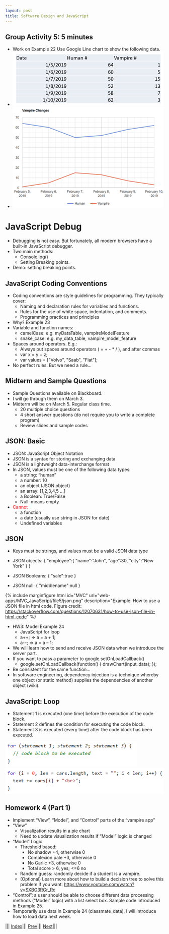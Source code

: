 ```yaml
---
layout: post
title: Software Design and JavaScript
---
```


## Group Activity 5: 5 minutes

* Work on Example 22
Use Google Line chart to show the following data.
* ![](1.png)
* ![](2.png)


# JavaScript Debug
* Debugging is not easy. But fortunately, all modern browsers have a built-in JavaScript debugger.
* Two main methods:
  * Console.log()
  * Setting Breaking points.
* Demo: setting breaking points.

## JavaScript Coding Conventions

* Coding conventions are style guidelines for programming. They typically cover:
  * Naming and declaration rules for variables and functions.
  * Rules for the use of white space, indentation, and comments.
  * Programming practices and principles
* Why? Example 23
* Variable and function names:
  * camelCase: e.g. myDataTable, vampireModelFeature
  * snake_case: e.g. my_data_table, vampire_model_feature
* Spaces around operators. E.g.:
  * Always put spaces around operators ( = + - * / ), and after commas
  * var x = y + z;
  * var values = ["Volvo", "Saab", "Fiat"];
* No perfect rules. But we need a rule…

## Midterm and Sample Questions
* Sample Questions available on Blackboard.
* I will go through them on March 3.
* Midterm will be on March 5. Regular class time.
  * 20 multiple choice questions
  * 4 short answer questions (do not require you to write a complete program)
  * Review slides and sample codes

## JSON: Basic
* JSON: JavaScript Object Notation
* JSON is a syntax for storing and exchanging data
* JSON is a lightweight data-interchange format
* In JSON, values must be one of the following data types:
  * a string: “human”
  * a number: 10
  * an object (JSON object)
  * an array: [1,2,3,4,5 …]
  * a Boolean: True/False
  * Null: means empty
* <font color=red> Cannot</font>
  * a function
  * a date (usually use string in JSON for date)
  * Undefined variables
  
## JSON
* Keys must be strings, and values must be a valid JSON data type 
* JSON objects: 
{
"employee":{ "name":"John", "age":30, "city":"New York" }
}

* JSON Booleans: { "sale":true }
* JSON null: { "middlename":null }

{% include marginfigure.html id="MVC" url="web-apps/MVC_JavaScript/file5/json.png" description="Example: How to use a JSON file in html code. Figure credit: https://stackoverflow.com/questions/12070631/how-to-use-json-file-in-html-code" %}

* HW3: Model Example 24
  * JavaScript for loop
  * a++; => a = a + 1;
  * a--; => a = a – 1;
* We will learn how to send and receive JSON data when we introduce the server part.
* If you want to pass a parameter to google.setOnLoadCallback()
  * google.setOnLoadCallback(function() { drawChart(input_data); });
* Be consistent for the same function…
* In software engineering, dependency injection is a technique whereby one object (or static method) supplies the dependencies of another object (wiki).

## JavaScript: Loop
* Statement 1 is executed (one time) before the execution of the code block.
* Statement 2 defines the condition for executing the code block.
* Statement 3 is executed (every time) after the code block has been executed.

![](loop1.png)
![](loop2.png)

## Homework 4 (Part 1)
* Implement “View”, “Model”, and “Control” parts of the “vampire app”
* “View”
  * Visualization results in a pie chart
  * Need to update visualization results if “Model” logic is changed
* “Model” Logic 
  * Threshold based:
    * No shadow +4, otherwise 0
    * Complexion pale +3, otherwise 0
    * No Garlic +3, otherwise 0
    * Total score > 6, yes; <=6 no
  * Random guess: randomly decide if a student is a vampire.
  * (Optional) Learn more about how to build a decision tree to solve this problem if you want: https://www.youtube.com/watch?v=SXBG3RGr_Rc
* “Control”: a user should be able to choose different data processing methods (“Model” logic) with a list select box. Sample code introduced in Example 25.
* Temporarily use data in Example 24  (classmate_data), I will introduce how to load data next week.


||| [Index](../../)||| [Prev](../file4/)||| [Next](../file6/)|||








